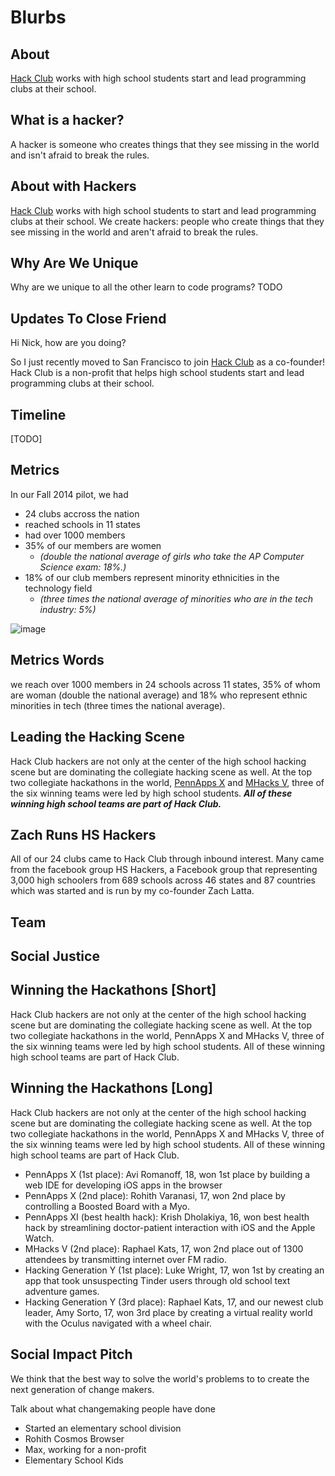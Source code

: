# Blurbs

## About

[Hack Club](http://hackclub.io) works with high school students start and lead
programming clubs at their school.

## What is a hacker?

A hacker is someone who creates things that they see missing in the world and
isn't afraid to break the rules.

## About with Hackers

[Hack Club](http://hackclub.io) works with high school students to start and
lead programming clubs at their school. We create hackers: people who create
things that they see missing in the world and aren't afraid to break the rules.

## Why Are We Unique

Why are we unique to all the other learn to code programs?
TODO

## Updates To Close Friend

Hi Nick, how are you doing?

So I just recently moved to San Francisco to join
[Hack Club](https://hackclub.io) as a co-founder! Hack Club is a non-profit that
helps high school students start and lead programming clubs at their school.

## Timeline

[TODO]

## Metrics

In our Fall 2014 pilot, we had

- 24 clubs accross the nation
- reached schools in 11 states
- had over 1000 members
- 35% of our members are women
	- *(double the national average of girls who take the AP Computer Science
      exam: 18%.)*
- 18% of our club members represent minority ethnicities in the technology field
	- *(three times the national average of minorities who are in the tech
      industry: 5%)*

![image](https://s3.amazonaws.com/f.cl.ly/items/0x3U3m1I060t212V1Z2l/Untitled%203.png)

## Metrics Words

we reach over 1000 members in 24 schools across 11 states, 35% of whom are woman
(double the national average) and 18% who represent ethnic minorities in tech
(three times the national average).

## Leading the Hacking Scene

Hack Club hackers are not only at the center of the high school hacking scene
but are dominating the collegiate hacking scene as well. At the top two
collegiate hackathons in the world,
[PennApps X](http://pennappsx.challengepost.com/submissions) and
[MHacks V](http://mhacksv.challengepost.com/submissions), three of the six
winning teams were led by high school students. __*All of these winning high
school teams are part of Hack Club.*__

## Zach Runs HS Hackers

All of our 24 clubs came to Hack Club through inbound interest. Many came from
the facebook group HS Hackers, a Facebook group that representing 3,000 high
schoolers from 689 schools across 46 states and 87 countries which was started
and is run by my co-founder Zach Latta.

## Team

## Social Justice

## Winning the Hackathons [Short]

Hack Club hackers are not only at the center of the high school hacking scene
but are dominating the collegiate hacking scene as well. At the top two
collegiate hackathons in the world, PennApps X and MHacks V, three of the six
winning teams were led by high school students. All of these winning high school
teams are part of Hack Club.

## Winning the Hackathons [Long]

Hack Club hackers are not only at the center of the high school hacking scene
but are dominating the collegiate hacking scene as well. At the top two
collegiate hackathons in the world, PennApps X and MHacks V, three of the six
winning teams were led by high school students. All of these winning high school
teams are part of Hack Club.

- PennApps X (1st place): Avi Romanoff, 18, won 1st place by building a web IDE
  for developing iOS apps in the browser
- PennApps X (2nd place): Rohith Varanasi, 17, won 2nd place by controlling a
  Boosted Board with a Myo.
- PennApps XI (best health hack): Krish Dholakiya, 16, won best health hack by
  streamlining doctor-patient interaction with iOS and the Apple Watch.
- MHacks V (2nd place): Raphael Kats, 17, won 2nd place out of 1300 attendees by
  transmitting internet over FM radio.
- Hacking Generation Y (1st place): Luke Wright, 17, won 1st by creating an app
  that took unsuspecting Tinder users through old school text adventure games.
- Hacking Generation Y (3rd place): Raphael Kats, 17, and our newest club
  leader, Amy Sorto, 17, won 3rd place by creating a virtual reality world with
  the Oculus navigated with a wheel chair.

## Social Impact Pitch

We think that the best way to solve the world's problems to to create the next
generation of change makers.

Talk about what changemaking people have done

- Started an elementary school division
- Rohith Cosmos Browser
- Max, working for a non-profit
- Elementary School Kids
